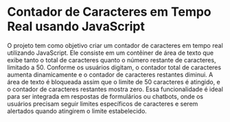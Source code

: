 <h1>Contador de Caracteres em Tempo Real usando JavaScript</h1>
O projeto tem como objetivo criar um contador de caracteres em tempo real utilizando JavaScript. Ele consiste em um contêiner de área de texto que exibe tanto o total de caracteres quanto o número restante de caracteres, limitado a 50. Conforme os usuários digitam, o contador total de caracteres aumenta dinamicamente e o contador de caracteres restantes diminui. A área de texto é bloqueada assim que o limite de 50 caracteres é atingido, e o contador de caracteres restantes mostra zero. Essa funcionalidade é ideal para ser integrada em respostas de formulários ou chatbots, onde os usuários precisam seguir limites específicos de caracteres e serem alertados quando atingirem o limite estabelecido.
